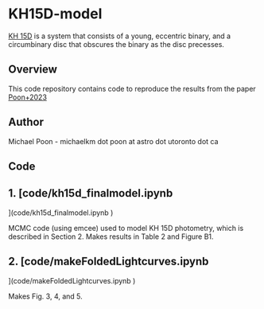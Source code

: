 #  KH15D-model

[KH 15D](https://en.wikipedia.org/wiki/KH_15D) is a system that consists of a young, eccentric binary, and a circumbinary disc that obscures the binary as the disc precesses.

##  Overview

This code repository contains code to reproduce the results from the paper [Poon+2023](https://ui.adsabs.harvard.edu/abs/2021MNRAS.503.1599P/abstract)

##  Author

Michael Poon - michaelkm dot poon at astro dot utoronto dot ca

## Code

## 1. [code/kh15d_finalmodel.ipynb
](code/kh15d_finalmodel.ipynb
) 

MCMC code (using emcee) used to model KH 15D photometry, which is described in Section 2. Makes results in Table 2 and Figure B1.

## 2. [code/makeFoldedLightcurves.ipynb
](code/makeFoldedLightcurves.ipynb
) 

Makes Fig. 3, 4, and 5.
